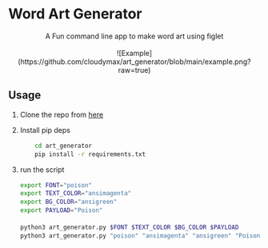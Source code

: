 # Word Art Generator

<center>A Fun command line app to make word art using figlet</center></br>
<center>![Example](https://github.com/cloudymax/art_generator/blob/main/example.png?raw=true)</center>

## Usage

1. Clone the repo from [here](https://github.com/cloudymax/art_generator)

2. Install pip deps

    ```zsh
        cd art_generator
        pip install -r requirements.txt
    ```

3. run the script

    ```zsh
    export FONT="poison"
    export TEXT_COLOR="ansimagenta"
    export BG_COLOR="ansigreen"
    export PAYLOAD="Poison"
    
    python3 art_generator.py $FONT $TEXT_COLOR $BG_COLOR $PAYLOAD
    python3 art_generator.py "poison" "ansimagenta" "ansigreen" "Poison"
    ```